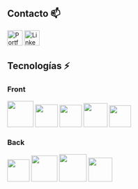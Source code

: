 ## Contacto :mailbox:
<a href="https://alexismunoz1.github.io/portfolio/" target="_blank"><img alt="Portfolio" src="https://img.shields.io/badge/⭐ Portfolio-%230077B5.svg?&style=for-the-badge&logo=Portfolio" height="35px"/></a> <a href="https://www.linkedin.com/in/alexis-munoz-fullstack-dev/" target="_blank"><img alt="LinkedIn" src="https://img.shields.io/badge/linkedin-%230077B5.svg?&style=for-the-badge&logo=linkedin&logoColor=white" height="35px"/></a>

## Tecnologías :zap:

### Front
<img src="https://upload.wikimedia.org/wikipedia/commons/thumb/4/47/React.svg/512px-React.svg.png" width="60px">  <img src="https://upload.wikimedia.org/wikipedia/commons/thumb/4/4c/Typescript_logo_2020.svg/512px-Typescript_logo_2020.svg.png?20210506173343" width="52px">
<img src="https://bestofjs.org/logos/recoil.svg" height="51px">
<img src="https://cdn.icon-icons.com/icons2/2148/PNG/512/nextjs_icon_132160.png" width="55px">
<img src="https://seeklogo.com/images/V/vite-logo-BFD4283991-seeklogo.com.png" width="50px">

### Back
<img src="https://cdn.worldvectorlogo.com/logos/nodejs-icon.svg" width="51px"> <img src="https://cdn.icon-icons.com/icons2/2699/PNG/512/expressjs_logo_icon_169185.png" width="60px"> <img src="https://cdn.icon-icons.com/icons2/2107/PNG/512/file_type_firebase_icon_130606.png" width="63px">
<img src="https://cdn.worldvectorlogo.com/logos/postgresql.svg" width="55px">
